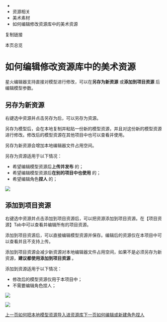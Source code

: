   * [](/)
  * 资源相关
  * 美术素材
  * 如何编辑修改资源库中的美术资源

复制链接

本页总览

# 如何编辑修改资源库中的美术资源

星火编辑器支持直接对模型进行修改，可以在**另存为新资源** 或**添加到项目资源** 后编辑模型参数。

## 另存为新资源[​](/Manual/ArtAssets/美术素材/EditModels#另存为新资源 "另存为新资源的直接链接")

右键选中资源并点击另存为后，可以另存为资源。

另存为模型后，会在本地复制并粘贴一份新的模型资源，并且对这份新的模型资源进行修改。修改后的模型资源在其他项目中也可以查看并使用。

另存为新资源会增加本地编辑器文件占用空间。

另存为资源适用于以下情况：

  * 希望编辑模型资源后**上传并发布** 的；
  * 希望编辑模型资源后**在别的项目中也使用** 的；
  * 希望编辑角色**捏人** 的；

![](/assets/images/另存为新资源-1754329fce768a6b4085aa3cf52e4666.png)

## 添加到项目资源[​](/Manual/ArtAssets/美术素材/EditModels#添加到项目资源 "添加到项目资源的直接链接")

右键选中资源并点击添加到项目资源后，可以把资源添加到项目资源。在【项目资源】Tab中可以查看并编辑所有的项目资源。

添加到项目资源后，可以直接编辑模型资源并保存。编辑后的资源仅在本项目中可以查看并且不支持上传。

添加到项目资源会减少新资源对本地编辑器文件占用空间，如果不是必须另存为新资源，**建议都使用添加到项目资源** 。

添加到资源适用于以下情况：

  * 修改后的模型资源仅用于本项目中；
  * 不需要编辑角色捏人；

![](/assets/images/添加到项目资源-9023d7fd9843f4b9bca604ea9f8375b0.png)

![](/assets/images/项目资源-868c7bd66e9a04909d3f5677e91167bd.png)

[上一页如何把本地模型资源导入进资源库](/Manual/ArtAssets/美术素材/ImportModels)[下一页如何编辑或新建角色捏人](/Manual/ArtAssets/美术素材/EditCharacters)


